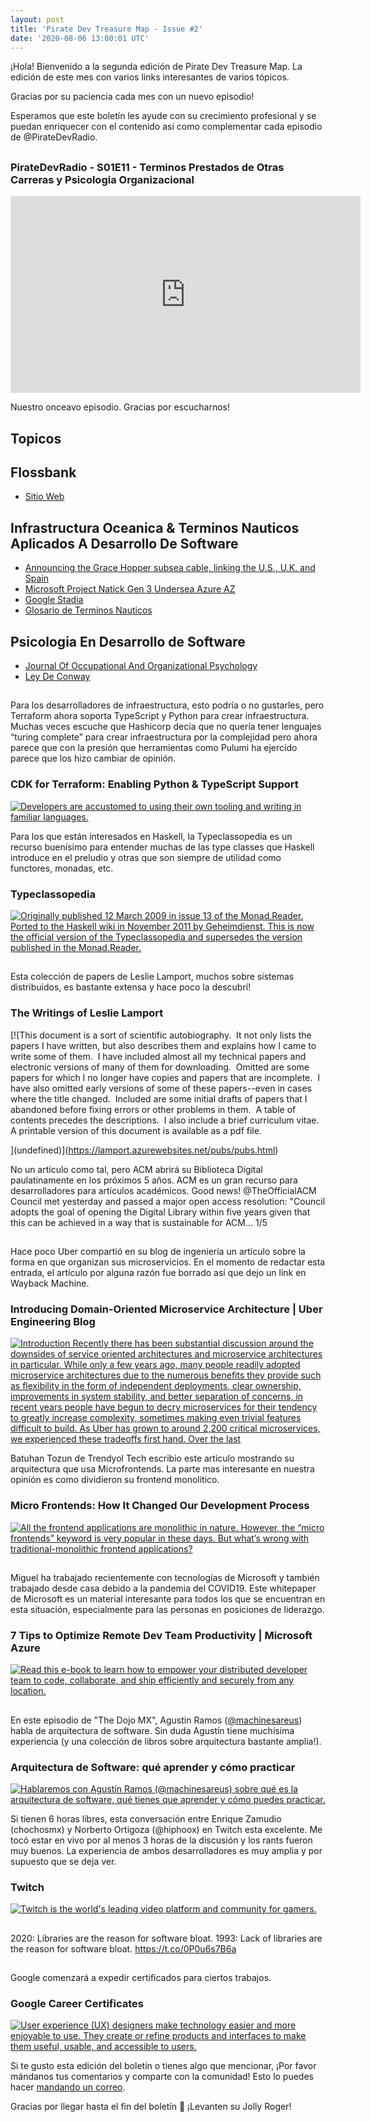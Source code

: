 ```yaml
---
layout: post
title: 'Pirate Dev Treasure Map - Issue #2'
date: '2020-08-06 13:00:01 UTC'
---
```

¡Hola! Bienvenido a la segunda edición de Pirate Dev Treasure Map. La edición de este mes con varios links interesantes de varios tópicos.

Gracias por su paciencia cada mes con un nuevo episodio!

Esperamos que este boletín les ayude con su crecimiento profesional y se puedan enriquecer con el contenido así como complementar cada episodio de @PirateDevRadio.
## 
### PirateDevRadio - S01E11 - Terminos Prestados de Otras Carreras y Psicologia Organizacional
<iframe
    width="560" 
    height="315" 
    src="https://www.youtube.com/embed/Qj8mgk7ZneY"
    title="YouTube video player" 
    frameborder="0" 
    allow="accelerometer; autoplay; clipboard-write; 
    encrypted-media; gyroscope; picture-in-picture; web-share" 
    allowfullscreen>
</iframe>

Nuestro onceavo episodio. Gracias por escucharnos!

## Topicos

## Flossbank

* [Sitio Web](https://flossbank.com/)

## Infrastructura Oceanica & Terminos Nauticos Aplicados A Desarrollo De Software

* [Announcing the Grace Hopper subsea cable, linking the U.S., U.K. and Spain](https://cloud.google.com/blog/products/infrastructure/announcing-googles-grace-hopper-subsea-cable-system)
* [Microsoft Project Natick Gen 3 Undersea Azure AZ](https://www.servethehome.com/microsoft-project-natick-gen-3-undersea-azure-az/)
* [Google Stadia](https://stadia.google.com/)
* [Glosario de Terminos Nauticos](https://en.wikipedia.org/wiki/Glossary_of_nautical_terms)

## Psicologia En Desarrollo de Software

* [Journal Of Occupational And Organizational Psychology](https://onlinelibrary.wiley.com/journal/20448325)
* [Ley De Conway](https://en.wikipedia.org/wiki/Conway%27s_law)
## 
Para los desarrolladores de infraestructura, esto podría o no gustarles, pero Terraform ahora soporta TypeScript y Python para crear infraestructura. Muchas veces escuche que Hashicorp decía que no quería tener lenguajes “turing complete” para crear infraestructura por la complejidad pero ahora parece que con la presión que herramientas como Pulumi ha ejercido parece que los hizo cambiar de opinión.
### CDK for Terraform: Enabling Python & TypeScript Support
[![Developers are accustomed to using their own tooling and writing in familiar languages.](undefined)](https://www.hashicorp.com/blog/cdk-for-terraform-enabling-python-and-typescript-support)

Para los que están interesados en Haskell, la Typeclassopedia es un recurso buenísimo para entender muchas de las type classes que Haskell introduce en el preludio y otras que son siempre de utilidad como functores, monadas, etc.
### Typeclassopedia
[![Originally published 12 March 2009 in issue 13 of the Monad.Reader. Ported to the Haskell wiki in November 2011 by Geheimdienst. This is now the official version of the Typeclassopedia and supersedes the version published in the Monad.Reader.](https://s3.amazonaws.com/revue/items/images/006/343/490/web/Typeclassopedia-diagram.png?1596699648)](https://wiki.haskell.org/Typeclassopedia)

## 
Esta colección de papers de Leslie Lamport, muchos sobre sistemas distribuidos, es bastante extensa y hace poco la descubrí!
### The Writings of Leslie Lamport
[![This document is a sort of scientific
autobiography.  It not only lists the papers I have written, but also
describes them and explains how I came to write some of them.  I have
included almost all my technical papers and electronic versions
of many of them for downloading.  Omitted are some papers for which I
no longer have copies and papers that are incomplete.  I have also
omitted early versions of some of these papers--even in cases where
the title changed.  Included are some initial drafts of papers that I
abandoned before fixing errors or other problems in them.  A table of
contents precedes the descriptions.  I also include a brief
curriculum vitae.  A printable version of this document
is available as a pdf file. 

](undefined)](https://lamport.azurewebsites.net/pubs/pubs.html)

No un artículo como tal, pero ACM abrirá su Biblioteca Digital paulatinamente en los próximos 5 años. ACM es un gran recurso para desarrolladores para artículos académicos.
Good news! @TheOfficialACM Council met yesterday and passed a major open access resolution: "Council adopts the goal of opening the Digital Library within five years given that this can be achieved in a way that is sustainable for ACM... 1/5
## 
Hace poco Uber compartió en su blog de ingeniería un artículo sobre la forma en que organizan sus microservicios. En el momento de redactar esta entrada, el artículo por alguna razón fue borrado así que dejo un link en Wayback Machine.
### Introducing Domain-Oriented Microservice Architecture | Uber Engineering Blog
[![<p>Introduction Recently there has been substantial discussion around the downsides of service oriented architectures and microservice architectures in particular. While only a few years ago, many people readily adopted microservice architectures due to the numerous benefits they provide such as flexibility in the form of independent deployments, clear ownership, improvements in system stability, and better separation of concerns, in recent years people have begun to decry microservices for their tendency to greatly increase complexity, sometimes making even trivial features difficult to build. As Uber has grown to around 2,200 critical microservices, we experienced these tradeoffs first hand. Over the last</p>](https://s3.amazonaws.com/revue/items/images/006/343/588/web/unnamed.png?1596700472)](https://web.archive.org/web/20200803012939/https://eng.uber.com/microservice-architecture/)

Batuhan Tozun de Trendyol Tech escribio este articulo mostrando su arquitectura que usa Microfrontends. La parte mas interesante en nuestra opinión es como dividieron su frontend monolitico.
### Micro Frontends: How It Changed Our Development Process
[![All the frontend applications are monolithic in nature. However, the “micro frontends” keyword is very popular in these days. But what’s wrong with traditional-monolithic frontend applications?](https://s3.amazonaws.com/revue/items/images/006/343/536/web/1*Y88y00w33EyXLf4WIIC7TA.png?1596700247)](https://medium.com/trendyol-tech/micro-frontends-how-it-changed-our-development-process-a5cf667356da)

## 
Miguel ha trabajado recientemente con tecnologías de Microsoft y también trabajado desde casa debido a la pandemia del COVID19. Este whitepaper de Microsoft es un material interesante para todos los que se encuentran en esta situación, especialmente para las personas en posiciones de liderazgo.
### 7 Tips to Optimize Remote Dev Team Productivity | Microsoft Azure
[![Read this e-book to learn how to empower your distributed developer team to code, collaborate, and ship efficiently and securely from any location. ](https://s3.amazonaws.com/revue/items/images/006/343/674/web/azure-icon-250x250.png?1596701643)](https://azure.microsoft.com/en-us/resources/7-tips-to-optimize-remote-developer-team-productivity/?utm_campaign=Level+Up&utm_medium=email&utm_source=Revue+newsletter)

## 
En este episodio de "The Dojo MX", Agustin Ramos ([@machinesareus](https://twitter.com/machinesareus)) habla de arquitectura de software. Sin duda Agustín tiene muchísima experiencia (y una colección de libros sobre arquitectura bastante amplia!).
### Arquitectura de Software: qué aprender y cómo practicar
[![Hablaremos con Agustín Ramos (@machinesareus) sobre qué es la arquitectura de software, qué tienes que aprender y cómo puedes practicar.](https://s3.amazonaws.com/revue/items/images/006/343/495/web/maxresdefault.jpg?1596699653)](https://www.youtube.com/watch?v=vfu5PsSH7us&feature=youtu.be)

Si tienen 6 horas libres, esta conversación entre Enrique Zamudio (chochosmx) y Norberto Ortigoza (@hiphoox) en Twitch esta excelente. Me tocó estar en vivo por al menos 3 horas de la discusión y los rants fueron muy buenos. La experiencia de ambos desarrolladores es muy amplia y por supuesto que se deja ver.
### Twitch
[![Twitch is the world's leading video platform and community for gamers.](https://s3.amazonaws.com/revue/items/images/006/343/516/web/twitch_logo3.jpg?1596700031)](https://www.twitch.tv/videos/689811891)

## 
2020: Libraries are the reason for software bloat. 1993: Lack of libraries are the reason for software bloat. https://t.co/0P0u6s7B6a
## 
Google comenzará a expedir certificados para ciertos trabajos.
### Google Career Certificates
[![User experience (UX) designers make technology easier and more enjoyable to use. They create or refine products and interfaces to make them useful, usable, and accessible to users.](https://s3.amazonaws.com/revue/items/images/006/343/573/web/og-image.png?1596700404)](https://grow.google/certificates/)

Si te gusto esta edición del boletín o tienes algo que mencionar, ¡Por favor mándanos tus comentarios y comparte con la comunidad! Esto lo puedes hacer [mandando un correo](mailto:sftwr.mael@gmail.com?subject=PirateDevNews%20-%20Feedback&body=Tu%20feedback%20aqui.).

Gracias por llegar hasta el fin del boletín 💌 ¡Levanten su Jolly Roger!
        